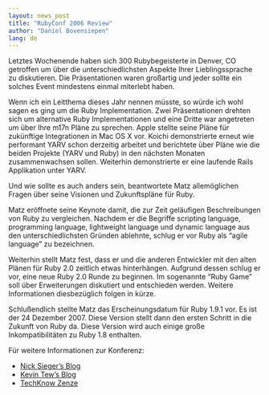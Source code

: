 ```yaml
---
layout: news_post
title: "RubyConf 2006 Review"
author: "Daniel Bovensiepen"
lang: de
---
```


Letztes Wochenende haben sich 300 Rubybegeisterte in Denver, CO
getroffen um über die unterschiedlichsten Aspekte Ihrer Lieblingssprache
zu diskutieren. Die Präsentationen waren großartig und jeder sollte ein
solches Event mindestens einmal miterlebt haben.

Wenn ich ein Leitthema dieses Jahr nennen müsste, so würde ich wohl
sagen es ging um die Ruby Implementation. Zwei Präsentationen drehten
sich um alternative Ruby Implementationen und eine Dritte war angetreten
um über Ihre m17n Pläne zu sprechen. Apple stellte seine Pläne für
zukünftige Integrationen in Mac OS X vor. Koichi demonstrierte erneut
wie performant YARV schon derzeitig arbeitet und berichtete über Pläne
wie die beiden Projekte (YARV und Ruby) in den nächsten Monaten
zusammenwachsen sollen. Weiterhin demonstrierte er eine laufende Rails
Applikation unter YARV.

Und wie sollte es auch anders sein, beantwortete Matz allemöglichen
Fragen über seine Visionen und Zukunftspläne für Ruby.

Matz eröffnete seine Keynote damit, die zur Zeit geläufigen
Beschreibungen von Ruby zu vergleichen. Nachdem er die Begriffe
scripting language, programming language, lightweight language und
dynamic language aus den unterschiedlichsten Gründen ablehnte, schlug er
vor Ruby als “agile language” zu bezeichnen.

Weiterhin stellt Matz fest, dass er und die anderen Entwickler mit den
alten Plänen für Ruby 2.0 zeitlich etwas hinterhängen. Aufgrund dessen
schlug er vor, eine neue Ruby 2.0 Runde zu beginnen. Im sogenannte “Ruby
Game” soll über Erweiterungen diskutiert und entschieden werden. Weitere
Informationen diesbezüglich folgen in kürze.

Schlußendlich stellte Matz das Erscheinungsdatum für Ruby 1.9.1 vor. Es
ist der 24 Dezember 2007. Diese Version stellt dann den ersten Schritt
in die Zukunft von Ruby da. Diese Version wird auch einige große
Inkompatibilitäten zu Ruby 1.8 enthalten.

Für weitere Informationen zur Konferenz:

* [Nick Sieger’s Blog][1]
* [Kevin Tew’s Blog][2]
* [TechKnow Zenze][3]



[1]: http://blog.nicksieger.com/ 
[2]: http://blog.tewk.com/ 
[3]: http://juixe.com/techknow/ 

